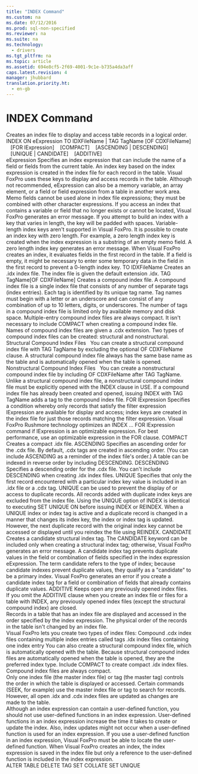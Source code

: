 ```yaml
---
title: "INDEX Command"
ms.custom: na
ms.date: 07/12/2016
ms.prod: sql-non-specified
ms.reviewer: na
ms.suite: na
ms.technology: 
  - drivers
ms.tgt_pltfrm: na
ms.topic: article
ms.assetid: 694e8cf5-2f69-4001-9c1e-b735a4da3aff
caps.latest.revision: 4
manager: jhubbard
translation.priority.ht: 
  - en-gb
---
```

# INDEX Command
<?xml version="1.0" encoding="utf-8"?>
<developerReferenceWithSyntaxDocument xmlns="http://ddue.schemas.microsoft.com/authoring/2003/5" xmlns:xlink="http://www.w3.org/1999/xlink" xmlns:xsi="http://www.w3.org/2001/XMLSchema-instance" xsi:schemaLocation="http://ddue.schemas.microsoft.com/authoring/2003/5 http://dduestorage.blob.core.windows.net/ddueschema/developer.xsd">
  <introduction>
    <para>Creates an index file to display and access table records in a logical order.</para>
  </introduction>
  <syntaxSection>
    <legacySyntax>
INDEX ON <parameterReference>eExpression</parameterReference> TO <parameterReference>IDXFileName</parameterReference> | TAG <parameterReference>TagName</parameterReference> [OF <parameterReference>CDXFileName</parameterReference>]
   [FOR <parameterReference>lExpression</parameterReference>]
   [COMPACT]
   [ASCENDING | DESCENDING]
   [UNIQUE | CANDIDATE]
   [ADDITIVE]</legacySyntax>
  </syntaxSection>
  <section>
    <title>Arguments</title>
    <content>
      <definitionTable>
        <definedTerm> <legacyItalic>eExpression</legacyItalic> </definedTerm>
        <definition>
          <para>Specifies an index expression that can include the name of a field or fields from the current table. An index key based on the index expression is created in the index file for each record in the table. Visual FoxPro uses these keys to display and access records in the table.</para>
          <alert class="note">
            <para>Although not recommended, <legacyItalic>eExpression</legacyItalic> can also be a memory variable, an array element, or a field or field expression from a table in another work area. Memo fields cannot be used alone in index file expressions; they must be combined with other character expressions. If you access an index that contains a variable or field that no longer exists or cannot be located, Visual FoxPro generates an error message.</para>
          </alert>
          <para>If you attempt to build an index with a key that varies in length, the key will be padded with spaces. Variable-length index keys aren't supported in Visual FoxPro.


</para>
          <para>It is possible to create an index key with zero length. For example, a zero length index key is created when the index expression is a substring of an empty memo field. A zero length index key generates an error message. When Visual FoxPro creates an index, it evaluates fields in the first record in the table. If a field is empty, it might be necessary to enter some temporary data in the field in the first record to prevent a 0-length index key.
</para>
        </definition>
        <definedTerm>TO <legacyItalic>IDXFileName</legacyItalic></definedTerm>
        <definition>
          <para>Creates an .idx index file. The index file is given the default extension .idx.</para>
        </definition>
        <definedTerm>TAG <legacyItalic>TagName</legacyItalic>[OF <legacyItalic>CDXFileName</legacyItalic>] </definedTerm>
        <definition>
          <para>Creates a compound index file. A compound index file is a single index file that consists of any number of separate tags (index entries). Each tag is identified by its unique tag name. Tag names must begin with a letter or an underscore and can consist of any combination of up to 10 letters, digits, or underscores. The number of tags in a compound index file is limited only by available memory and disk space.</para>
          <para>Multiple-entry compound index files are always compact. It isn't necessary to include COMPACT when creating a compound index file. Names of compound index files are given a .cdx extension.


</para>
          <para>Two types of compound index files can be created: structural and nonstructural.


</para>
          <para>
            <legacyBold>Structural Compound Index Files   </legacyBold>You can create a structural compound index file with TAG <legacyItalic>TagName</legacyItalic> by excluding the optional OF <legacyItalic>CDXFileName</legacyItalic> clause. A structural compound index file always has the same base name as the table and is automatically opened when the table is opened.


</para>
          <para>
            <legacyBold>Nonstructural Compound Index Files   </legacyBold>You can create a nonstructural compound index file by including OF <legacyItalic>CDXFileName</legacyItalic> after TAG <legacyItalic>TagName</legacyItalic>. Unlike a structural compound index file, a nonstructural compound index file must be explicitly opened with the INDEX clause in USE.


</para>
          <para>If a compound index file has already been created and opened, issuing INDEX with TAG <legacyItalic>TagName</legacyItalic> adds a tag to the compound index file.
</para>
        </definition>
        <definedTerm>FOR <legacyItalic>lExpression</legacyItalic></definedTerm>
        <definition>
          <para>Specifies a condition whereby only records that satisfy the filter expression <legacyItalic>lExpression</legacyItalic> are available for display and access; index keys are created in the index file for just those records matching the filter expression.</para>
          <para>Visual FoxPro Rushmore technology optimizes an INDEX ... FOR <legacyItalic>lExpression</legacyItalic> command if <legacyItalic>lExpression</legacyItalic> is an optimizable expression. For best performance, use an optimizable expression in the FOR clause.
</para>
        </definition>
        <definedTerm>COMPACT </definedTerm>
        <definition>
          <para>Creates a compact .idx file.</para>
        </definition>
        <definedTerm>ASCENDING </definedTerm>
        <definition>
          <para>Specifies an ascending order for the .cdx file. By default, .cdx tags are created in ascending order. (You can include ASCENDING as a reminder of the index file's order.) A table can be indexed in reverse order by including DESCENDING.</para>
        </definition>
        <definedTerm>DESCENDING </definedTerm>
        <definition>
          <para>Specifies a descending order for the .cdx file. You can't include DESCENDING when creating .idx index files.</para>
        </definition>
        <definedTerm>UNIQUE </definedTerm>
        <definition>
          <para>Specifies that only the first record encountered with a particular index key value is included in an .idx file or a .cdx tag. UNIQUE can be used to prevent the display of or access to duplicate records. All records added with duplicate index keys are excluded from the index file. Using the UNIQUE option of INDEX is identical to executing SET UNIQUE ON before issuing INDEX or REINDEX.</para>
          <para>When a UNIQUE index or index tag is active and a duplicate record is changed in a manner that changes its index key, the index or index tag is updated. However, the next duplicate record with the original index key cannot be accessed or displayed until you reindex the file using REINDEX.
</para>
        </definition>
        <definedTerm>CANDIDATE </definedTerm>
        <definition>
          <para>Creates a candidate structural index tag. The CANDIDATE keyword can be included only when creating a structural index tag; otherwise, Visual FoxPro generates an error message.</para>
          <para>A candidate index tag prevents duplicate values in the field or combination of fields specified in the index expression <legacyItalic>eExpression</legacyItalic>. The term <legacyItalic>candidate</legacyItalic> refers to the type of index; because candidate indexes prevent duplicate values, they qualify as a "candidate" to be a primary index.


</para>
          <para>Visual FoxPro generates an error if you create a candidate index tag for a field or combination of fields that already contains duplicate values.
</para>
        </definition>
        <definedTerm>ADDITIVE </definedTerm>
        <definition>
          <para>Keeps open any previously opened index files. If you omit the ADDITIVE clause when you create an index file or files for a table with INDEX, any previously opened index files (except the structural compound index) are closed.</para>
        </definition>
      </definitionTable>
    </content>
  </section>
  <languageReferenceRemarks>
    <content>
      <para>Records in a table that has an index file are displayed and accessed in the order specified by the index expression. The physical order of the records in the table isn't changed by an index file.</para>
    </content>
    <sections>
      <section>
        <title>Index Types</title>
        <content>
          <para>Visual FoxPro lets you create two types of index files:

</para>
          <list class="bullet">
            <listItem>
              <para>Compound .cdx index files containing multiple index entries called tags</para>
            </listItem>
            <listItem>
              <para>.idx index files containing one index entry</para>
            </listItem>
          </list>
          <para>You can also create a structural compound index file, which is automatically opened with the table.</para>
          <alert class="note">
            <para>Because structural compound index files are automatically opened when the table is opened, they are the preferred index type.</para>
          </alert>
          <para>Include COMPACT to create compact .idx index files. Compound index files are always compact.</para>
        </content>
      </section>
      <section>
        <title>Index Order and Updating</title>
        <content>
          <para>Only one index file (the master index file) or tag (the master tag) controls the order in which the table is displayed or accessed. Certain commands (SEEK, for example) use the master index file or tag to search for records. However, all open .idx and .cdx index files are updated as changes are made to the table.</para>
        </content>
      </section>
      <section>
        <title>User-Defined Functions</title>
        <content>
          <para>Although an index expression can contain a user-defined function, you should not use user-defined functions in an index expression. User-defined functions in an index expression increase the time it takes to create or update the index. Also, index updates might not occur when a user-defined function is used for an index expression.</para>
          <para>If you use a user-defined function in an index expression, Visual FoxPro must be able to locate the user-defined function. When Visual FoxPro creates an index, the index expression is saved in the index file but only a reference to the user-defined function is included in the index expression.</para>
        </content>
      </section>
    </sections>
  </languageReferenceRemarks>
  <relatedTopics>
<link xlink:href="3a01a291-f4d9-43bc-a725-5a95546ff364">ALTER TABLE</link>
<link xlink:href="4f4e1362-a5f3-4b15-8a3c-d4e96605f221">DELETE TAG</link>
<link xlink:href="00efbcd4-fea8-4061-86a5-82de413cb753">SET COLLATE</link>
<link xlink:href="1f69e31e-4599-47cc-ac89-b86fba8703c5">SET UNIQUE</link>
</relatedTopics>
</developerReferenceWithSyntaxDocument>